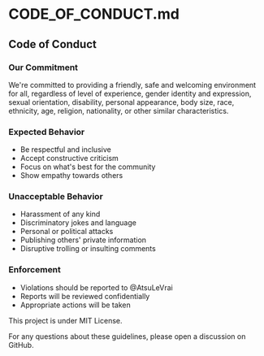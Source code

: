 # CODE_OF_CONDUCT.md

## Code of Conduct

### Our Commitment

We're committed to providing a friendly, safe and welcoming environment for all, regardless of level of experience,
gender identity and expression, sexual orientation, disability, personal appearance, body size, race, ethnicity, age,
religion, nationality, or other similar characteristics.

### Expected Behavior

- Be respectful and inclusive
- Accept constructive criticism
- Focus on what's best for the community
- Show empathy towards others

### Unacceptable Behavior

- Harassment of any kind
- Discriminatory jokes and language
- Personal or political attacks
- Publishing others' private information
- Disruptive trolling or insulting comments

### Enforcement

- Violations should be reported to @AtsuLeVrai
- Reports will be reviewed confidentially
- Appropriate actions will be taken

This project is under MIT License.

For any questions about these guidelines, please open a discussion on GitHub.